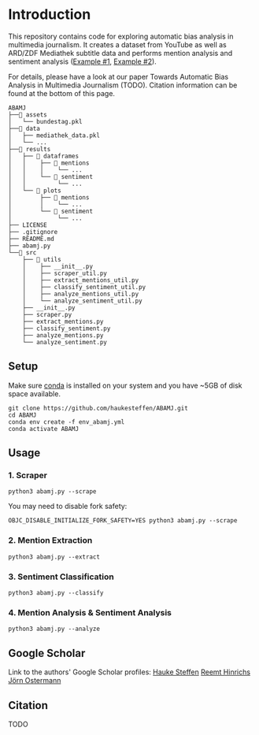 # Introduction

This repository contains code for exploring automatic bias analysis in multimedia journalism. It creates a dataset from YouTube as well as ARD/ZDF Mediathek subtitle data and performs mention analysis and sentiment analysis ([Example #1](results/plots/mentions/party_mentions_zeromean.pdf), [Example #2](results/plots/sentiment/party_negative_zeromean.pdf)).

For details, please have a look at our paper Towards Automatic Bias Analysis in Multimedia Journalism (TODO). Citation information can be found at the bottom of this page.

```
ABAMJ
├──📂 assets
│   └── bundestag.pkl
├──📂 data
│   ├── mediathek_data.pkl
│   └── ...
├──📂 results
│   ├── 📂 dataframes
│   │    ├── 📂 mentions
│   │    │    └── ...
│   │    └── 📂 sentiment
│   │         └── ...
│   └── 📂 plots
│        ├── 📂 mentions
│        │    └── ...
│        └── 📂 sentiment
│             └── ...
├── LICENSE
├── .gitignore
├── README.md
├── abamj.py
└──📂 src
    ├── 📂 utils
    │    ├── __init__.py
    │    ├── scraper_util.py
    │    ├── extract_mentions_util.py
    │    ├── classify_sentiment_util.py
    │    ├── analyze_mentions_util.py
    │    └── analyze_sentiment_util.py
    ├── __init__.py
    ├── scraper.py
    ├── extract_mentions.py
    ├── classify_sentiment.py
    ├── analyze_mentions.py
    └── analyze_sentiment.py
```

## Setup
Make sure [conda](https://docs.conda.io/) is installed on your system and you have ~5GB of disk space available.

```shell
git clone https://github.com/haukesteffen/ABAMJ.git
cd ABAMJ
conda env create -f env_abamj.yml
conda activate ABAMJ
```

## Usage

### 1. Scraper
```shell
python3 abamj.py --scrape
```

You may need to disable fork safety:
```shell
OBJC_DISABLE_INITIALIZE_FORK_SAFETY=YES python3 abamj.py --scrape
```
### 2. Mention Extraction
```shell
python3 abamj.py --extract
```

### 3. Sentiment Classification
```shell
python3 abamj.py --classify
```

### 4. Mention Analysis & Sentiment Analysis
```shell
python3 abamj.py --analyze
```
## Google Scholar
Link to the authors' Google Scholar profiles:
[Hauke Steffen](https://scholar.google.com/citations?user=9wy4k8YAAAAJ)
[Reemt Hinrichs](https://scholar.google.com/citations?user=6vZ4IpoAAAAJ)
[Jörn Ostermann](https://scholar.google.com/citations?user=WRTLuxcAAAAJ)

## Citation

TODO
